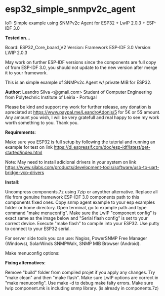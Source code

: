 # esp32_simple_snmpv2c_agent
IoT: Simple example using SNMPv2c Agent for ESP32 + LwIP 2.0.3 + ESP-IDF 3.0

<b>Tested on...</b>

Board: ESP32_Core_board_V2
Version: Framework ESP-IDF 3.0
Version: LWIP 2.0.3

May work on further ESP-IDF versions since the components are full copy of from ESP-IDF 3.0, you should not update to the new version after merge it to your framework.

This is an simple example of SNMPv2c Agent w/ private MIB for ESP32.

<b>Author</b>: 
Leandro Silva <@gmail.com>
Student of Computer Engineering from Polytechnic Institute of Leiria - Portugal

Please be kind and support my work for further release, any donation is apreciated
at https://www.paypal.me/LeandroAdonis/5 for 5€ or 5$ amount. Any amount you wish,
I will be very gratefull and real happy to see my work worth something to you. Thank you.

<b>Requirements</b>:

Make sure you ESP32 is full setup by following the tutorial and running an example for test on link https://dl.espressif.com/doc/esp-idf/latest/get-started/index.html

Note: May need to install adicional drivers in your system on link https://www.silabs.com/products/development-tools/software/usb-to-uart-bridge-vcp-drivers

<b>Install</b>:

Uncompress components.7z using 7zip or anyother alternative.
Replace all file from genuine framework ESP-IDF 3.0 components path to this components fixed ones.
Copy snmp agent example to your esp examples folder or home directory.
Open terminal, go to example path and type command "make menuconfig".
Make sure the LwIP "component config" is exact same as the image below and "Serial flash config" is set to your correct device.
Execute "make flash" to compile into your ESP32.
Use putty to connect to your ESP32 serial.

For server side tools you can use:
Nagios, PowerSNMP Free Manager (Windows), SolarWinds SNMPWalk, SNMP MIB Browser (Android).

Make menuconfig options:



<b>Fixing alternatives</b>:

Remove "build" folder from compiled projet if you apply any changes.
Try "make clean" and then "make flash".
Make sure LwIP options are correct in "make menuconfig".
Use make -d to debug make falty errors.
Make sure lwip component.mk is including snmp library. (is already in components.7z)






